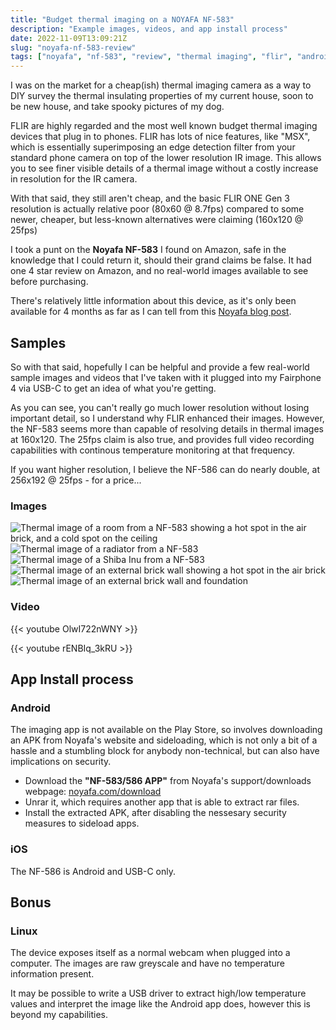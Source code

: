 ```yaml
---
title: "Budget thermal imaging on a NOYAFA NF-583"
description: "Example images, videos, and app install process"
date: 2022-11-09T13:09:21Z
slug: "noyafa-nf-583-review"
tags: ["noyafa", "nf-583", "review", "thermal imaging", "flir", "android", "usb-c"]
---
```


I was on the market for a cheap(ish) thermal imaging camera as a way to DIY survey the thermal insulating properties of my current house, soon to be new house, and take spooky pictures of my dog.

FLIR are highly regarded and the most well known budget thermal imaging devices that plug in to phones.
FLIR has lots of nice features, like "MSX", which is essentially superimposing an edge detection filter from your standard phone camera on top of the lower resolution IR image.
This allows you to see finer visible details of a thermal image without a costly increase in resolution for the IR camera.

With that said, they still aren't cheap, and the basic FLIR ONE Gen 3 resolution is actually relative poor (80x60 @ 8.7fps) compared to some newer, cheaper, but less-known alternatives were claiming (160x120 @ 25fps)

I took a punt on the **Noyafa NF-583** I found on Amazon, safe in the knowledge that I could return it, should their grand claims be false.
It had one 4 star review on Amazon, and no real-world images available to see before purchasing.

There's relatively little information about this device, as it's only been available for 4 months as far as I can tell from this [Noyafa blog post](https://www.noyafa.com/blog/noyafa-announce-new-cheap-thermal-imaging-camera-for-android-nf-586-nf-583.html).

## Samples

So with that said, hopefully I can be helpful and provide a few real-world sample images and videos that I've taken with it plugged into my Fairphone 4 via USB-C to get an idea of what you're getting.

As you can see, you can't really go much lower resolution without losing important detail, so I understand why FLIR enhanced their images. However, the NF-583 seems more than capable of resolving details in thermal images at 160x120. The 25fps claim is also true, and provides full video recording capabilities with continous temperature monitoring at that frequency.

If you want higher resolution, I believe the NF-586 can do nearly double, at 256x192 @ 25fps - for a price...

### Images

![Thermal image of a room from a NF-583 showing a hot spot in the air brick, and a cold spot on the ceiling](/posts/images/2022/11/2022-11-06-10-06-23.jpg)
![Thermal image of a radiator from a NF-583](/posts/images/2022/11/2022-11-06-10-45-20.jpg)
![Thermal image of a Shiba Inu from a NF-583](/posts/images/2022/11/2022-11-06-16-28-28.jpg)
![Thermal image of an external brick wall showing a hot spot in the air brick](/posts/images/2022/11/2022-11-06-19-12-56.jpg)
![Thermal image of an external brick wall and foundation](/posts/images/2022/11/2022-11-06-19-13-22.jpg)

### Video

{{< youtube OlwI722nWNY >}}

{{< youtube rENBIq_3kRU >}}

## App Install process

### Android

The imaging app is not available on the Play Store, so involves downloading an APK from Noyafa's website and sideloading, which is not only a bit of a hassle and a stumbling block for anybody non-technical, but can also have implications on security.

- Download the **"NF-583/586 APP"** from Noyafa's support/downloads webpage: [noyafa.com/download](https://www.noyafa.com/download)
- Unrar it, which requires another app that is able to extract rar files.
- Install the extracted APK, after disabling the nessesary security measures to sideload apps.

### iOS

The NF-586 is Android and USB-C only.

## Bonus

### Linux

The device exposes itself as a normal webcam when plugged into a computer. The images are raw greyscale and have no temperature information present.

It may be possible to write a USB driver to extract high/low temperature values and interpret the image like the Android app does, however this is beyond my capabilities.
